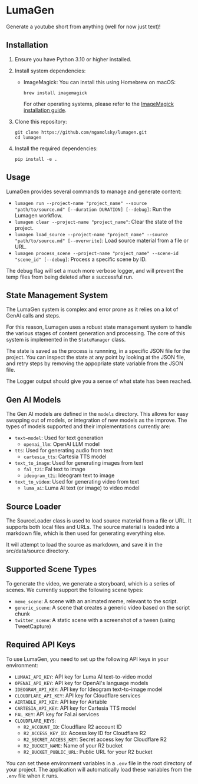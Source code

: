 # LumaGen

Generate a youtube short from anything (well for now just text)!

## Installation

1. Ensure you have Python 3.10 or higher installed.

2. Install system dependencies:

   - ImageMagick: You can install this using Homebrew on macOS:
     ```
     brew install imagemagick
     ```
     For other operating systems, please refer to the [ImageMagick installation guide](https://imagemagick.org/script/download.php).

3. Clone this repository:
   ```
   git clone https://github.com/ngamolsky/lumagen.git
   cd lumagen
   ```
4. Install the required dependencies:
   ```
   pip install -e .
   ```

## Usage

LumaGen provides several commands to manage and generate content:

- `lumagen run --project-name "project_name" --source "path/to/source.md" [--duration DURATION] [--debug]`: Run the Lumagen workflow.
- `lumagen clear --project-name "project_name"`: Clear the state of the project.
- `lumagen load_source --project-name "project_name" --source "path/to/source.md" [--overwrite]`: Load source material from a file or URL.
- `lumagen process_scene --project-name "project_name" --scene-id "scene_id" [--debug]`: Process a specific scene by ID.

The debug flag will set a much more verbose logger, and will prevent the temp files from being deleted after a successful run.

## State Management System

The LumaGen system is complex and error prone as it relies on a lot of GenAI calls and steps.

For this reason, Lumagen uses a robust state management system to handle the various stages of content generation and processing. The core of this system is implemented in the `StateManager` class.

The state is saved as the process is runnning, in a specific JSON file for the project. You can inspect the state at any point by looking at the JSON file, and retry steps by removing the appopriate state variable from the JSON file.

The Logger output should give you a sense of what state has been reached.

## Gen AI Models

The Gen AI models are defined in the `models` directory. This allows for easy swapping out of models, or integration of new models as the improve. The types of models supported and their implementations currently are:

- `text—model`: Used for text generation
  - `openai_llm`: OpenAI LLM model
- `tts`: Used for generating audio from text
  - `cartesia_tts`: Cartesia TTS model
- `text_to_image`: Used for generating images from text
  - `fal_t2i`: Fal text to image
  - `ideogram_t2i`: Ideogram text to image
- `text_to_video`: Used for generating video from text
  - `luma_ai`: Luma AI text (or image) to video model

## Source Loader

The SourceLoader class is used to load source material from a file or URL. It supports both local files and URLs. The source material is loaded into a markdown file, which is then used for generating everything else.

It will attempt to load the source as markdown, and save it in the src/data/source directory.

## Supported Scene Types

To generate the video, we generate a storyboard, which is a series of scenes. We currently support the following scene types:

- `meme_scene`: A scene with an animated meme, relevant to the script.
- `generic_scene`: A scene that creates a generic video based on the script chunk
- `twitter_scene`: A static scene with a screenshot of a tween (using TweetCapture)

## Required API Keys

To use LumaGen, you need to set up the following API keys in your environment:

- `LUMAAI_API_KEY`: API key for Luma AI text-to-video model
- `OPENAI_API_KEY`: API key for OpenAI's language models
- `IDEOGRAM_API_KEY`: API key for Ideogram text-to-image model
- `CLOUDFLARE_API_KEY`: API key for Cloudflare services
- `AIRTABLE_API_KEY`: API key for Airtable
- `CARTESIA_API_KEY`: API key for Cartesia TTS model
- `FAL_KEY`: API key for Fal.ai services
- `CLOUDFLARE_KEYS`:
  - `R2_ACCOUNT_ID`: Cloudflare R2 account ID
  - `R2_ACCESS_KEY_ID`: Access key ID for Cloudflare R2
  - `R2_SECRET_ACCESS_KEY`: Secret access key for Cloudflare R2
  - `R2_BUCKET_NAME`: Name of your R2 bucket
  - `R2_BUCKET_PUBLIC_URL`: Public URL for your R2 bucket

You can set these environment variables in a `.env` file in the root directory of your project. The application will automatically load these variables from the `.env` file when it runs.
